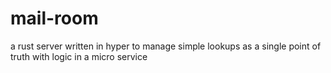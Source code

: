 # mail-room
a rust server written in hyper to manage simple lookups as a single point of truth with logic in a micro service 
